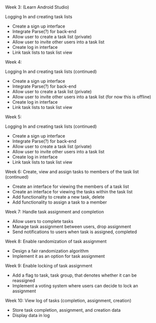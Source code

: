 Week 3:
(Learn Android Studio)

Logging In and creating task lists
- Create a sign up interface
- Integrate Parse(?) for back-end
- Allow user to create a task list (private)
- Allow user to invite other users into a task list
- Create log in interface
- Link task lists to task list view


Week 4:


Logging In and creating task lists (continued)
- Create a sign up interface
- Integrate Parse(?) for back-end
- Allow user to create a task list (private)
- Allow user to invite other users into a task list (for now this is offline)
- Create log in interface
- Link task lists to task list view





Week 5:

Logging In and creating task lists (continued)
- Create a sign up interface
- Integrate Parse(?) for back-end
- Allow user to create a task list (private)
- Allow user to invite other users into a task list
- Create log in interface
- Link task lists to task list view

Week 6:
Create, view and assign tasks to members of the task list (continued)
- Create an interface for viewing the members of a task list
- Create an interface for viewing the tasks within the task list
- Add functionality to create a new task, delete
- Add functionality to assign a task to a member



Week 7:
Handle task assignment and completion
 - Allow users to complete tasks
 - Manage task assignment between users, drop assignment
 - Send notifications to users when task is assigned, completed


Week 8:
Enable randomization of task assignment
 - Design a fair randomization algorithm
 - Implement it as an option for task assignment


Week 9:
Enable locking of task assignment
 - Add a flag to task, task group, that denotes whether it can be reassigned
 - Implement a voting system where users can decide to lock an assignment


Week 10:
View log of tasks (completion, assignment, creation)
 - Store task completion, assignment, and creation data
 - Display data in log

